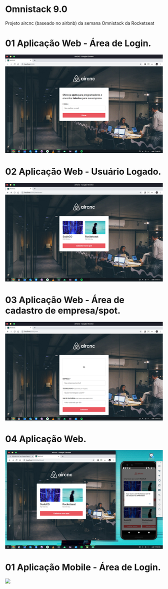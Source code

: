 # Omnistack 9.0
Projeto aircnc (baseado no airbnb) da semana Omnistack da Rocketseat

# 01 Aplicação Web - Área de Login.
<img src="Preview/prev07.png">
</br>

# 02 Aplicação Web - Usuário Logado.
<img src="Preview/prev06.png">
</br>

# 03 Aplicação Web - Área de cadastro de empresa/spot.
<img src="Preview/prev05.png">
</br>

# 04 Aplicação Web.
<img src="Preview/prev01.png">
</br>

# 01 Aplicação Mobile - Área de Login.
<img src="Preview/prev04.png">
</br>
